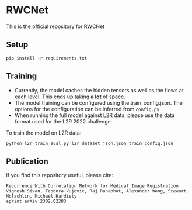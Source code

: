 # RWCNet

This is the official repository for RWCNet

## Setup

```
pip install -r requirements.txt
```

## Training
* Currently, the model caches the hidden tensors as well as the flows at each level. This ends up taking **a lot** of space.
* The model training can be configured using the train_config.json. The options for the configuration can be inferred from `config.py`
* When running the full model against L2R data, please use the data format used for the L2R 2022 challenge.

To train the model on L2R data:

```
python l2r_train_eval.py l2r_dataset_json.json train_config.json
```

## Publication

If you find this repository useful, please cite:

    Recurrence With Correlation Network for Medical Image Registration
    Vignesh Sivan, Teodora Vujovic, Raj Ranabhat, Alexander Wong, Stewart Mclachlin, Michael Hardisty
    eprint arXiv:2302.02283
